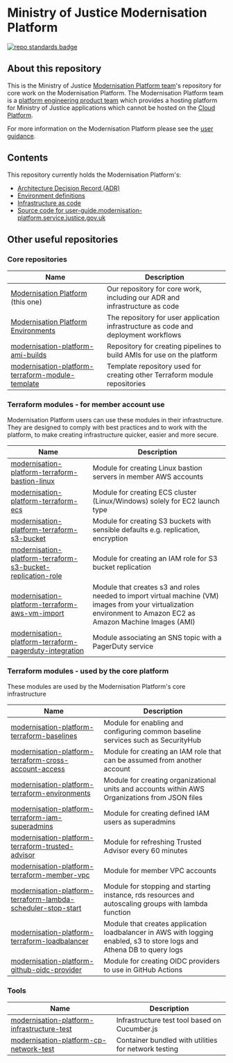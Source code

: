 # Ministry of Justice Modernisation Platform
[![repo standards badge](https://img.shields.io/badge/dynamic/json?color=blue&style=for-the-badge&logo=github&label=MoJ%20Compliant&query=%24.data%5B%3F%28%40.name%20%3D%3D%20%22modernisation-platform%22%29%5D.status&url=https%3A%2F%2Foperations-engineering-reports.cloud-platform.service.justice.gov.uk%2Fgithub_repositories)](https://operations-engineering-reports.cloud-platform.service.justice.gov.uk/github_repositories#modernisation-platform "Link to report")
## About this repository
This is the Ministry of Justice [Modernisation Platform team](https://github.com/orgs/ministryofjustice/teams/modernisation-platform)'s repository for core work on the Modernisation Platform. The Modernisation Platform team is a [platform engineering product team](https://www.thoughtworks.com/radar/techniques/platform-engineering-product-teams) which provides a hosting platform for Ministry of Justice applications which cannot be hosted on the [Cloud Platform](https://user-guide.cloud-platform.service.justice.gov.uk/#cloud-platform-user-guide).

For more information on the Modernisation Platform please see the [user guidance](https://user-guide.modernisation-platform.service.justice.gov.uk).

## Contents
This repository currently holds the Modernisation Platform's:
- [Architecture Decision Record (ADR)](architecture-decision-record)
- [Environment definitions](environments)
- [Infrastructure as code](terraform)
- [Source code for user-guide.modernisation-platform.service.justice.gov.uk](source)

## Other useful repositories
### Core repositories
| Name | Description |
|-|-|
| [Modernisation Platform](https://github.com/ministryofjustice/modernisation-platform) (this one) | Our repository for core work, including our ADR and infrastructure as code |
| [Modernisation Platform Environments](https://github.com/ministryofjustice/modernisation-platform-environments) | The repository for user application infrastructure as code and deployment workflows |
| [modernisation-platform-ami-builds](https://github.com/ministryofjustice/modernisation-platform-ami-builds) | Repository for creating pipelines to build AMIs for use on the platform |
| [modernisation-platform-terraform-module-template](https://github.com/ministryofjustice/modernisation-platform-terraform-module-template) | Template repository used for creating other Terraform module repositories |
### Terraform modules - for member account use

Modernisation Platform users can use these modules in their infrastructure. They are designed to comply with best practices and to work with the platform, to make creating infrastructure quicker, easier and more secure.

| Name | Description |
|-|-|
| [modernisation-platform-terraform-bastion-linux](https://github.com/ministryofjustice/modernisation-platform-terraform-bastion-linux) | Module for creating Linux bastion servers in member AWS accounts |
| [modernisation-platform-terraform-ecs](https://github.com/ministryofjustice/modernisation-platform-terraform-ecs) | Module for creating ECS cluster (Linux/Windows) solely for EC2 launch type |
| [modernisation-platform-terraform-s3-bucket](https://github.com/ministryofjustice/modernisation-platform-terraform-s3-bucket) | Module for creating S3 buckets with sensible defaults e.g. replication, encryption |
| [modernisation-platform-terraform-s3-bucket-replication-role](https://github.com/ministryofjustice/modernisation-platform-terraform-s3-bucket-replication-role) | Module for creating an IAM role for S3 bucket replication |
| [modernisation-platform-terraform-aws-vm-import](https://github.com/ministryofjustice/modernisation-platform-terraform-aws-vm-import) | Module that creates s3 and roles needed to import virtual machine (VM) images from your virtualization environment to Amazon EC2 as Amazon Machine Images (AMI)   |
| [modernisation-platform-terraform-pagerduty-integration](https://github.com/ministryofjustice/modernisation-platform-terraform-pagerduty-integration) | Module associating an SNS topic with a PagerDuty service |

### Terraform modules - used by the core platform

These modules are used by the Modernisation Platform's core infrastructure

| Name | Description |
|-|-|
| [modernisation-platform-terraform-baselines](https://github.com/ministryofjustice/modernisation-platform-terraform-baselines) | Module for enabling and configuring common baseline services such as SecurityHub |
| [modernisation-platform-terraform-cross-account-access](https://github.com/ministryofjustice/modernisation-platform-terraform-cross-account-access) | Module for creating an IAM role that can be assumed from another account |
| [modernisation-platform-terraform-environments](https://github.com/ministryofjustice/modernisation-platform-terraform-environments) | Module for creating organizational units and accounts within AWS Organizations from JSON files |
| [modernisation-platform-terraform-iam-superadmins](https://github.com/ministryofjustice/modernisation-platform-terraform-iam-superadmins) | Module for creating defined IAM users as superadmins |
| [modernisation-platform-terraform-trusted-advisor](https://github.com/ministryofjustice/modernisation-platform-terraform-trusted-advisor) | Module for refreshing Trusted Advisor every 60 minutes |
| [modernisation-platform-terraform-member-vpc](https://github.com/ministryofjustice/modernisation-platform-terraform-member-vpc) | Module for member VPC accounts |
| [modernisation-platform-terraform-lambda-scheduler-stop-start](https://github.com/ministryofjustice/modernisation-platform-terraform-lambda-scheduler-stop-start) | Module for stopping and starting instance, rds resources and autoscaling groups with lambda function |
| [modernisation-platform-terraform-loadbalancer](https://github.com/ministryofjustice/modernisation-platform-terraform-loadbalancer) | Module that creates application loadbalancer in AWS with logging enabled, s3 to store logs and Athena DB to query logs |
| [modernisation-platform-github-oidc-provider](https://github.com/ministryofjustice/modernisation-platform-github-oidc-provider) | Module for creating OIDC providers to use in GitHub Actions |

### Tools

| Name | Description |
|-|-|
| [modernisation-platform-infrastructure-test](https://github.com/ministryofjustice/modernisation-platform-infrastructure-test) | Infrastructure test tool based on Cucumber.js |
| [modernisation-platform-cp-network-test](https://github.com/ministryofjustice/modernisation-platform-cp-network-test) | Container bundled with utilities for network testing |
